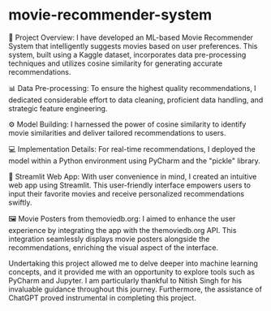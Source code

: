 # movie-recommender-system
🎯 Project Overview:
I have developed an ML-based Movie Recommender System that intelligently suggests movies based on user preferences. This system, built using a Kaggle dataset, incorporates data pre-processing techniques and utilizes cosine similarity for generating accurate recommendations.

📊 Data Pre-processing:
To ensure the highest quality recommendations, I dedicated considerable effort to data cleaning, proficient data handling, and strategic feature engineering.

⚙️ Model Building:
I harnessed the power of cosine similarity to identify movie similarities and deliver tailored recommendations to users.

💻 Implementation Details:
For real-time recommendations, I deployed the model within a Python environment using PyCharm and the "pickle" library.

📲 Streamlit Web App:
With user convenience in mind, I created an intuitive web app using Streamlit. This user-friendly interface empowers users to input their favorite movies and receive personalized recommendations swiftly.

🖼️ Movie Posters from themoviedb.org:
I aimed to enhance the user experience by integrating the app with the themoviedb.org API. This integration seamlessly displays movie posters alongside the recommendations, enriching the visual aspect of the interface.

Undertaking this project allowed me to delve deeper into machine learning concepts, and it provided me with an opportunity to explore tools such as PyCharm and Jupyter. I am particularly thankful to Nitish Singh for his invaluable guidance throughout this journey. Furthermore, the assistance of ChatGPT proved instrumental in completing this project.

